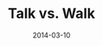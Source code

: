 ---
layout: music 
title: "Talk vs. Walk"
series: "Heavyweights 2"
date: 2014-03-10 
description: "Why don’t church people act like Jesus?"
audio: "http://www.crossroads.net/players/media/hq/heavyweights2_wk5.mp3"
audio-duration: "49:16"
src: "http://www.crossroads.net/players/media/series/190x110HeavyWeights14.jpg"
---